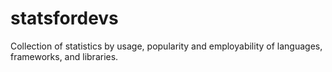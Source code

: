 # statsfordevs
Collection of statistics by usage, popularity and employability of languages, frameworks, and libraries.
